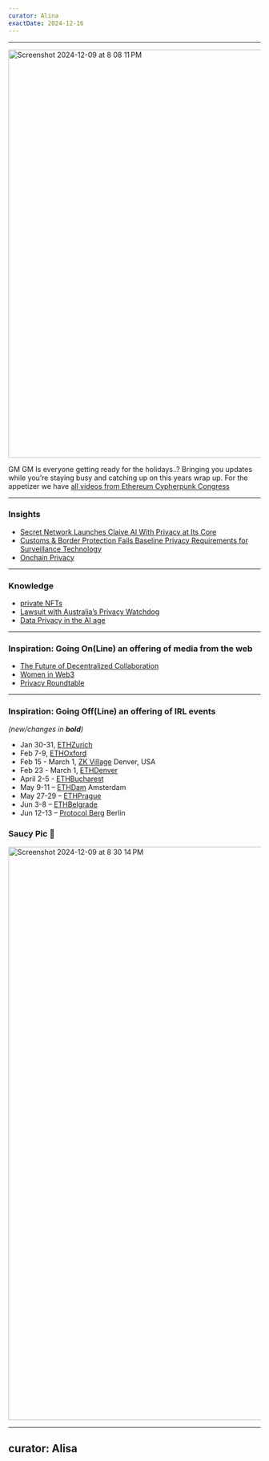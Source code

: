 ```yaml
---
curator: Alina
exactDate: 2024-12-16
---
```


<!--
### Insights

### Knowledge

### Inspiration

### Inspiration: Going On(Line) an offering of media from the web

### Inspiration: Going Off(Line) an offering of IRL events 

### Explorer 

### Saucy Quote
-->

---

<img width="814" alt="Screenshot 2024-12-09 at 8 08 11 PM" src="https://github.com/user-attachments/assets/29991435-98a8-4f85-a5c8-72fa4b1dd145">


GM GM 
Is everyone getting ready for the holidays..? 
Bringing you updates while you’re staying busy and catching up on this years wrap up.
For the appetizer we have [all videos from Ethereum Cypherpunk Congress](https://www.youtube.com/watch?v=J4RlaZT1D9U&list=PLSsVHWrO8Yh2FBmQ3JwauylmYI4F6z5Q3)

---

### Insights
- [Secret Network Launches Claive AI With Privacy at Its Core](https://news.bitcoin.com/secret-network-launches-claive-ai-with-privacy-at-its-core/)
- [Customs & Border Protection Fails Baseline Privacy Requirements for Surveillance Technology](https://www.eff.org/deeplinks/2024/12/customs-border-protection-fails-baseline-privacy-requirements-surveillance)
- [Onchain Privacy](https://oasisprotocol.org/blog/onchain-privacy)

---

### Knowledge
- [private NFTs](https://www.aleo.org/post/building-private-nfts-leo/)
- [Lawsuit with Australia’s Privacy Watchdog](https://www.firstpost.com/tech/meta-settles-cambridge-analytica-lawsuit-with-australias-privacy-watchdog-to-pay-50-million-13845172.html) 
- [Data Privacy in the AI age](https://insideainews.com/2024/12/16/ai-expert-more-must-be-done-to-protect-data-privacy-in-the-ai-age/)


---

### Inspiration: Going On(Line) an offering of media from the web
- [The Future of Decentralized Collaboration](https://www.youtube.com/watch?v=QBCtXM4QGJY) 
- [Women in Web3](https://www.youtube.com/watch?v=ttP1J9u8GhE)
- [Privacy Roundtable](https://x.com/firoorg/status/1869380929896194489?s=46)

---

### Inspiration: Going Off(Line) an offering of IRL events 
*(new/changes in **bold**)*

* Jan 30-31, [ETHZurich](https://ethereumzuri.ch/)
* Feb 7-9, [ETHOxford](https://ethoxford.io/)
* Feb 15 - March 1, [ZK Village](https://www.zklab.systems/zk-village) Denver, USA
* Feb 23 - March 1, [ETHDenver](https://www.ethdenver.com/)
* April 2-5 - [ETHBucharest](https://x.com/ethbucharest_?s=21)
* May 9-11 – [ETHDam](https://www.ethdam.com/) Amsterdam
* May 27-29 – [ETHPrague](https://ethprague.com/)
* Jun 3-8 – [ETHBelgrade](https://ethbelgrade.rs/)
* Jun 12-13 – [Protocol Berg](https://protocol.berlin/) Berlin


### Saucy Pic 🥫
<img width="1143" alt="Screenshot 2024-12-09 at 8 30 14 PM" src="https://github.com/user-attachments/assets/09992f0d-3e9d-40e3-9845-2059261460f1">




---
curator: Alisa
---
